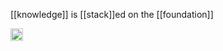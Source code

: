 
[[knowledge]] is [[stack]]ed on the [[foundation]]

<img src='https://scrapbox.io/api/pages/nishio/en/icon' alt='en.icon' height="19.5"/>